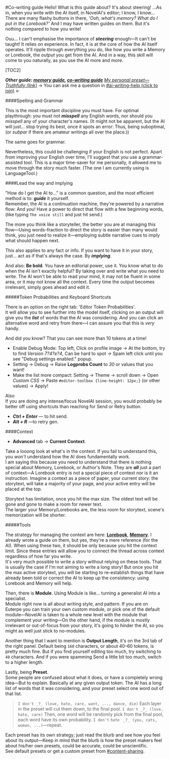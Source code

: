 #Co-writing guide
Hello! What is this guide about? It's about steering! ...As in, when you write with the AI itself, in NovelAI's editor; I know, I know... There are many flashy buttons in there, *'Ooh, what's memory? What do I put in the Lorebook?'* And I may have written guides on them. But it's nothing compared to how you write!

Ouu... I can't emphasise the importance of ***steering*** enough—It can't be taught! It relies on experience. In fact, it is at the core of how the AI itself operates. It'll ripple through everything you do, like how you write a Memory or Lorebook, the *output* you get from the AI. And in a way, this skill will come to you naturally, as you use the AI more and more. 

[TOC2]

***Other guide: [memory guide](https://rentry.org/memory-guide), [co-writing guide](https://rentry.org/co-writing-guide)***
*[My personal preset—Truthfully (link)](https://aids.miraheze.org/wiki/Presets#Truthfully)*
-> You can ask me a question in [#ai-writing-help (click to join)](https://discord.gg/novelai) <-


####Spelling and Grammar

This is the most important discipline you must have. For optimal playthrough: you must not ***misspell*** any English words, nor should you *misspell* any of your character's names. (It might not be apparent, but the AI will just... stop trying its best, once it spots an error: Thus, being suboptimal, (or *subpar* if there are amateur writings all over the place.))

The same goes for grammar.

Nevertheless, this could be challenging if your English is not perfect. 
Apart from improving your English over time, I'll suggest that you use a grammar-assisted tool. This is a major time-saver for me personally, it allowed me to move through the story much faster. (The one I am currently using is LanguageTool.)

####Lead the way and implying

"How do I get the AI to…" is a common question, and the most efficient method is to: ***guide*** it yourself.  
Remember, the AI is a continuation machine, they're powered by a narrative flow: And *you*! Have a power to direct that flow with a few beginning words, (like typing `The voice still` and just hit send.) 

The more you think like a storyteller, the better you are at managing this flow—Using words-fraction to direct the story is easier than many would think, you just need to realize it—employing subtle narrative cues to imply what should happen next.

This also applies to any fact or info. If you want to have it in your story, just... act as if that's always the case. By ***implying***.

And also: **Be bold**. You have an editorial power, use it. You know what to do when the AI isn't exactly helpful? By taking over and write what you need to write. The AI won't be able to read your mind, it may not be fluent in some area, or it may not know all the context. Every time the output becomes irrelevant, simply goes ahead and edit it.

#####Token Probabilities and Keyboard Shortcuts

There is an option on the right tab: 'Editor Token Probabilities'.   
It will allow you to see further into the model itself, clicking on an output will give you the ***list*** of words that the AI was considering. *And* you can click an alternative word and retry from there—I can assure you that this is *very* handy.

And did you know? That you can see more than 10 tokens at a time!

- Enable Debug Mode: 
Top left, Click on profile image -\> At the bottom, try to find  _Version 7?4?e?4_, Can be hard to spot -\> Spam left click until you see "Debug settings enabled." popup.
- Setting -\> Debug -\> Raise **Logprobs Count** to *30* or values that you want!
- Make the list more compact:
Setting -\> Theme -\> scroll down -\> Open *Custom CSS*  -\> Paste `#editor-toolbox {line-height: 12px;}` (or other values) -\> Apply!

Also  
If you are doing any intense/focus NovelAI session, you would probably be better off using shortcuts than reaching for Send or Retry button. 

- ***Ctrl + Enter*** — to hit send.
- ***Alt + R*** —to retry gen.

####Context

- **Advanced** tab \-> **Current Context**.

Take a looong look at what's in the context. If you fail to understand this, you *won't* understand how the AI does fundamentally work.  
I am saying this because you need to understand that there is nothing special about Memory, Lorebook, or Author's Note. They are ***all*** just a part of context—A Lorebook entry is not a special piece of context nor is it an instruction. Imagine a context as a piece of paper, your current story: the storytext, will take a majority of your page, and your active entry will be placed at the top.   

Storytext has limitation, once you hit the max size. The oldest text will be gone and gone to make a room for newer text.  
The larger your Memory/Lorebooks are, the less room for storytext, scene's memorization will be shorter.

#####Tools

The strategy for managing the context are here: **[Lorebook](https://rentry.org/lorebook-guide)**, **[Memory](https://rentry.org/memory-guide)**. I already wrote a guide on them, but yes, they're a mere reference (for the AI). When using these two, it should be only because you hit the context limit. Since these entries will allow you to connect the thread across context regardless of how far you write.  
It's very much possible to write a story without relying on these tools. That is usually the case if I'm not aiming to write a long story! But once you hit the max active storytext, you will be starting to re-establish things that have already been told or correct the AI to keep up the consistency: using Lorebook and Memory will help.

Then, there is **Module**. Using Module is like... turning a generalist AI into a specialist.  
Module right now is all about writing style, and pattern. If you are on Euterpe you can train your own custom module, or pick one of the default module—NovelAI is taken to a whole new level with the module that complement your writing—On the other hand, if the module is mostly irrelevant or out-of-focus from your story, it's going to hinder the AI, so you might as well just stick to no-modules.

Another thing that I want to mention is **Output Length**, it's on the 3rd tab of the right panel. Default being `160` characters, or about 40–60 tokens, is pretty much fine. But if you find yourself editing too much, try switching to `40` characters. And if you were spamming Send a little bit too much, switch to a higher length.
‎

Lastly, being **Preset**.  
Some people are confused about what it does, or have a completely wrong idea—But to explain. Basically at any given output token. The AI has a long list of words that it was considering, and your preset select one word out of that list.

> `I don't _?_ (love, hate, care, want, ..., dance, die)`
> Each layer in the preset will cut them down, to the final pool.
> `I don't _?_ (love, hate, care)`
> Then, one word will be randomly pick from the final pool, each word have its own probability.
> `I don't` *`hate`* ` _?_ (you, cats, woman, ...)`—repeat.

Each preset has its own strategy; just read the blurb and see how you feel about its output—Keep in mind that the blurb is how the preset makers feel about his/her own presets, could be accurate, could be unscientific.  
See default presets or get a custom preset from [#content-sharing](https://discord.gg/novelai).